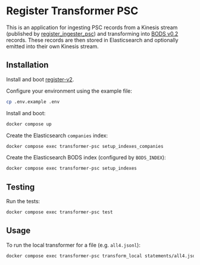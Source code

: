 # Register Transformer PSC

This is an application for ingesting PSC records from a Kinesis stream (published by [register_ingester_psc](https://github.com/openownership/register-ingester-psc)) and transforming into [BODS v0.2](https://standard.openownership.org/en/0.2.0/) records. These records are then stored in Elasticsearch and optionally emitted into their own Kinesis stream.

## Installation

Install and boot [register-v2](https://github.com/openownership/register-v2).

Configure your environment using the example file:

```sh
cp .env.example .env
```

Install and boot:

```sh
docker compose up
```

Create the Elasticsearch `companies` index:

```sh
docker compose exec transformer-psc setup_indexes_companies
```

Create the Elasticsearch BODS index (configured by `BODS_INDEX`):

```sh
docker compose exec transformer-psc setup_indexes
```

## Testing

Run the tests:

```sh
docker compose exec transformer-psc test
```

## Usage

To run the local transformer for a file (e.g. `all4.jsonl`):

```sh
docker compose exec transformer-psc transform_local statements/all4.jsonl
```

